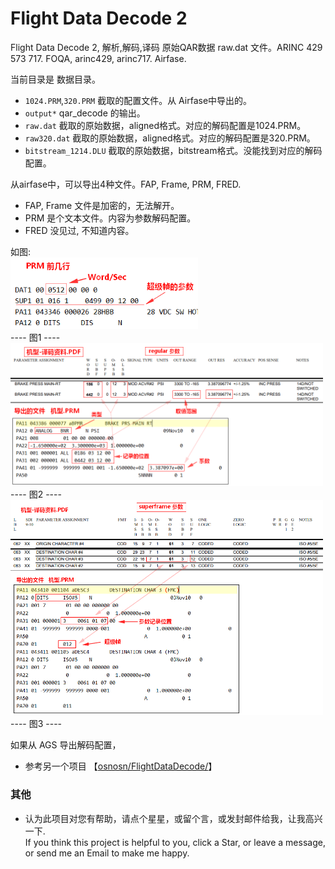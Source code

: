 # Flight Data Decode 2   

Flight Data Decode 2, 解析,解码,译码 原始QAR数据 raw.dat 文件。ARINC 429 573 717. FOQA, arinc429, arinc717. Airfase.  

当前目录是 数据目录。  
* `1024.PRM`,`320.PRM` 截取的配置文件。从 Airfase中导出的。  
* `output*`  qar_decode 的输出。  
* `raw.dat`  截取的原始数据，aligned格式。对应的解码配置是1024.PRM。   
* `raw320.dat`  截取的原始数据，aligned格式。对应的解码配置是320.PRM。   
* `bitstream_1214.DLU`  截取的原始数据，bitstream格式。没能找到对应的解码配置。   

从airfase中，可以导出4种文件。FAP, Frame, PRM, FRED.   
* FAP, Frame 文件是加密的，无法解开。   
* PRM 是个文本文件。内容为参数解码配置。   
* FRED 没见过, 不知道内容。   

如图:   
<img src="https://github.com/osnosn/FlightDataDecode2/raw/main/data/airfase-PRM-header.png" width="300" />   
   ----  图1  ----   
<img src="https://github.com/osnosn/FlightDataDecode2/raw/main/data/airfase-regular.png" width="500" />   
   ----  图2  ----   
<img src="https://github.com/osnosn/FlightDataDecode2/raw/main/data/airfase-superframe.png" width="500" />   
   ----  图3  ----   

如果从 AGS 导出解码配置，
* 参考另一个项目 【[osnosn/FlightDataDecode/](https://github.com/osnosn/FlightDataDecode/)】   


### 其他  
* 认为此项目对您有帮助，请点个星星，或留个言，或发封邮件给我，让我高兴一下.   
  If you think this project is helpful to you, click a Star, or leave a message, or send me an Email to make me happy.    


